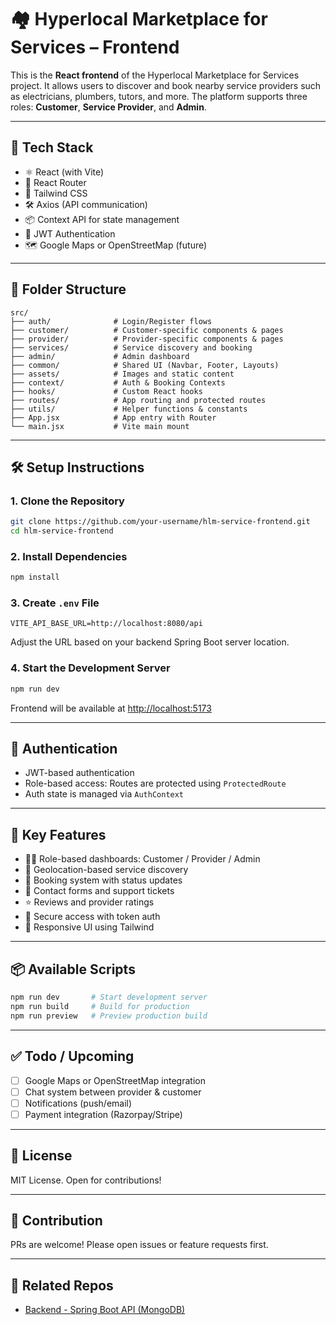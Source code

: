 # 🏘️ Hyperlocal Marketplace for Services – Frontend

This is the **React frontend** of the Hyperlocal Marketplace for Services project. It allows users to discover and book nearby service providers such as electricians, plumbers, tutors, and more. The platform supports three roles: **Customer**, **Service Provider**, and **Admin**.

---

## 🚀 Tech Stack

- ⚛️ React (with Vite)
- 🧩 React Router
- 🎨 Tailwind CSS
- 🛠️ Axios (API communication)
- 📦 Context API for state management
- 🔐 JWT Authentication
- 🗺️ Google Maps or OpenStreetMap (future)

---

## 📁 Folder Structure

```
src/
├── auth/              # Login/Register flows
├── customer/          # Customer-specific components & pages
├── provider/          # Provider-specific components & pages
├── services/          # Service discovery and booking
├── admin/             # Admin dashboard
├── common/            # Shared UI (Navbar, Footer, Layouts)
├── assets/            # Images and static content
├── context/           # Auth & Booking Contexts
├── hooks/             # Custom React hooks
├── routes/            # App routing and protected routes
├── utils/             # Helper functions & constants
├── App.jsx            # App entry with Router
└── main.jsx           # Vite main mount
```

---

## 🛠️ Setup Instructions

### 1. Clone the Repository

```bash
git clone https://github.com/your-username/hlm-service-frontend.git
cd hlm-service-frontend
```

### 2. Install Dependencies

```bash
npm install
```

### 3. Create `.env` File

```env
VITE_API_BASE_URL=http://localhost:8080/api
```

Adjust the URL based on your backend Spring Boot server location.

### 4. Start the Development Server

```bash
npm run dev
```

Frontend will be available at [http://localhost:5173](http://localhost:5173)

---

## 🔐 Authentication

- JWT-based authentication
- Role-based access: Routes are protected using `ProtectedRoute`
- Auth state is managed via `AuthContext`

---

## 📌 Key Features

- 🧑‍💼 Role-based dashboards: Customer / Provider / Admin
- 📍 Geolocation-based service discovery
- 📅 Booking system with status updates
- 💬 Contact forms and support tickets
- ⭐ Reviews and provider ratings
- 🔐 Secure access with token auth
- 📱 Responsive UI using Tailwind

---

## 📦 Available Scripts

```bash
npm run dev       # Start development server
npm run build     # Build for production
npm run preview   # Preview production build
```

---

## ✅ Todo / Upcoming

- [ ] Google Maps or OpenStreetMap integration
- [ ] Chat system between provider & customer
- [ ] Notifications (push/email)
- [ ] Payment integration (Razorpay/Stripe)

---

## 📄 License

MIT License. Open for contributions!

---

## 🤝 Contribution

PRs are welcome! Please open issues or feature requests first.

---

## 🔗 Related Repos

- [Backend - Spring Boot API (MongoDB)](https://github.com/PrasannaKumar-3065/HLMService_serverd)

